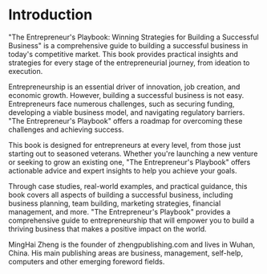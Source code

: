 # Introduction

"The Entrepreneur's Playbook: Winning Strategies for Building a Successful Business" is a comprehensive guide to building a successful business in today's competitive market. This book provides practical insights and strategies for every stage of the entrepreneurial journey, from ideation to execution.

Entrepreneurship is an essential driver of innovation, job creation, and economic growth. However, building a successful business is not easy. Entrepreneurs face numerous challenges, such as securing funding, developing a viable business model, and navigating regulatory barriers. "The Entrepreneur's Playbook" offers a roadmap for overcoming these challenges and achieving success.

This book is designed for entrepreneurs at every level, from those just starting out to seasoned veterans. Whether you're launching a new venture or seeking to grow an existing one, "The Entrepreneur's Playbook" offers actionable advice and expert insights to help you achieve your goals.

Through case studies, real-world examples, and practical guidance, this book covers all aspects of building a successful business, including business planning, team building, marketing strategies, financial management, and more. "The Entrepreneur's Playbook" provides a comprehensive guide to entrepreneurship that will empower you to build a thriving business that makes a positive impact on the world.


MingHai Zheng is the founder of zhengpublishing.com and lives in Wuhan, China. His main publishing areas are business, management, self-help, computers and other emerging foreword fields.
